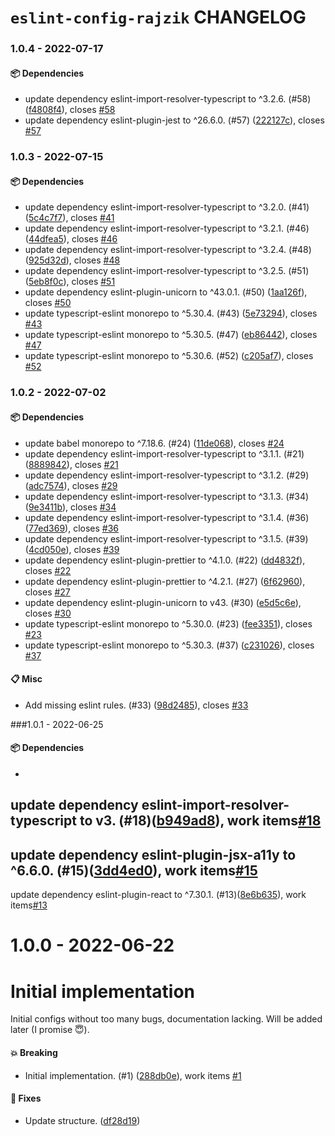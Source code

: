 # `eslint-config-rajzik` CHANGELOG

<!-- MONODEPLOY:BELOW -->

### 1.0.4 - 2022-07-17

#### 📦 Dependencies

- update dependency eslint-import-resolver-typescript to ^3.2.6. (#58) ([f4808f4](https://github.com/rajzik/configs/commit/f4808f4dc4421e8e6f630c747f438b3e8921b17a)), closes [#58](https://github.com/rajzik/configs/issues/58)
- update dependency eslint-plugin-jest to ^26.6.0. (#57) ([222127c](https://github.com/rajzik/configs/commit/222127cf55c8a68ed9e822b689828e4955eaaab3)), closes [#57](https://github.com/rajzik/configs/issues/57)





### 1.0.3 - 2022-07-15

#### 📦 Dependencies

- update dependency eslint-import-resolver-typescript to ^3.2.0. (#41) ([5c4c7f7](https://github.com/rajzik/configs/commit/5c4c7f7c26a387c3ac6ba607e862dd9f00c2f58d)), closes [#41](https://github.com/rajzik/configs/issues/41)
- update dependency eslint-import-resolver-typescript to ^3.2.1. (#46) ([44dfea5](https://github.com/rajzik/configs/commit/44dfea59a2c9f2c02d4310b1b22aa5fce31669e4)), closes [#46](https://github.com/rajzik/configs/issues/46)
- update dependency eslint-import-resolver-typescript to ^3.2.4. (#48) ([925d32d](https://github.com/rajzik/configs/commit/925d32d30f4a2fe954217aaf538434c8521fc48a)), closes [#48](https://github.com/rajzik/configs/issues/48)
- update dependency eslint-import-resolver-typescript to ^3.2.5. (#51) ([5eb8f0c](https://github.com/rajzik/configs/commit/5eb8f0c28c4f78081da0842a32fe1629154bacc5)), closes [#51](https://github.com/rajzik/configs/issues/51)
- update dependency eslint-plugin-unicorn to ^43.0.1. (#50) ([1aa126f](https://github.com/rajzik/configs/commit/1aa126fcc2a6f72997c17338892cc2fa07dc02e0)), closes [#50](https://github.com/rajzik/configs/issues/50)
- update typescript-eslint monorepo to ^5.30.4. (#43) ([5e73294](https://github.com/rajzik/configs/commit/5e732943d2359c8a8664f59d45b977d7aeeb766f)), closes [#43](https://github.com/rajzik/configs/issues/43)
- update typescript-eslint monorepo to ^5.30.5. (#47) ([eb86442](https://github.com/rajzik/configs/commit/eb8644265130058e8790276001893b37aa2ebccc)), closes [#47](https://github.com/rajzik/configs/issues/47)
- update typescript-eslint monorepo to ^5.30.6. (#52) ([c205af7](https://github.com/rajzik/configs/commit/c205af7aa11bd131b4e64586f495769c82212697)), closes [#52](https://github.com/rajzik/configs/issues/52)





### 1.0.2 - 2022-07-02

#### 📦 Dependencies

- update babel monorepo to ^7.18.6. (#24) ([11de068](https://github.com/rajzik/configs/commit/11de068e46348ce748dadd63295cb21383548ad4)), closes [#24](https://github.com/rajzik/configs/issues/24)
- update dependency eslint-import-resolver-typescript to ^3.1.1. (#21) ([8889842](https://github.com/rajzik/configs/commit/88898424ef8bd5adbf09c72eaa05b9bfdd045638)), closes [#21](https://github.com/rajzik/configs/issues/21)
- update dependency eslint-import-resolver-typescript to ^3.1.2. (#29) ([adc7574](https://github.com/rajzik/configs/commit/adc75740ea128e686f1f5e82dd0670f9db2609ba)), closes [#29](https://github.com/rajzik/configs/issues/29)
- update dependency eslint-import-resolver-typescript to ^3.1.3. (#34) ([9e3411b](https://github.com/rajzik/configs/commit/9e3411bad68d867981b955426cde395dacc2a7af)), closes [#34](https://github.com/rajzik/configs/issues/34)
- update dependency eslint-import-resolver-typescript to ^3.1.4. (#36) ([77ed369](https://github.com/rajzik/configs/commit/77ed3698a78b723120af3a81cc7a52588e67e328)), closes [#36](https://github.com/rajzik/configs/issues/36)
- update dependency eslint-import-resolver-typescript to ^3.1.5. (#39) ([4cd050e](https://github.com/rajzik/configs/commit/4cd050ef518c76304a4bb816e7c8bffa80047d76)), closes [#39](https://github.com/rajzik/configs/issues/39)
- update dependency eslint-plugin-prettier to ^4.1.0. (#22) ([dd4832f](https://github.com/rajzik/configs/commit/dd4832fe3a60983d027ae7f3c869bc9a12c5bd04)), closes [#22](https://github.com/rajzik/configs/issues/22)
- update dependency eslint-plugin-prettier to ^4.2.1. (#27) ([6f62960](https://github.com/rajzik/configs/commit/6f62960de2248856541704398998bdec2c7bc7d5)), closes [#27](https://github.com/rajzik/configs/issues/27)
- update dependency eslint-plugin-unicorn to v43. (#30) ([e5d5c6e](https://github.com/rajzik/configs/commit/e5d5c6eb4c65c15d4c8adc4ffd2dd6f02cfbe874)), closes [#30](https://github.com/rajzik/configs/issues/30)
- update typescript-eslint monorepo to ^5.30.0. (#23) ([fee3351](https://github.com/rajzik/configs/commit/fee335184a37001551e22cd78fe920bd4ec17998)), closes [#23](https://github.com/rajzik/configs/issues/23)
- update typescript-eslint monorepo to ^5.30.3. (#37) ([c231026](https://github.com/rajzik/configs/commit/c231026e4d2b4334891a2a993789dcb8709fb6ec)), closes [#37](https://github.com/rajzik/configs/issues/37)

#### 📋 Misc

- Add missing eslint rules. (#33) ([98d2485](https://github.com/rajzik/configs/commit/98d24857db4f431a545032b4cebf743ef0c6117f)), closes [#33](https://github.com/rajzik/configs/issues/33)





###1.0.1 - 2022-06-25

#### 📦 Dependencies

-
update dependency eslint-import-resolver-typescript to v3. (#18)([b949ad8](https://github.com/rajzik/configs/commit/b949ad87c4ff9d8e9bf6a5f6f97261bca193a559)), work items[#18](https://github.com/rajzik/configs/issues/18)
-
update dependency eslint-plugin-jsx-a11y to ^6.6.0. (#15)([3dd4ed0](https://github.com/rajzik/configs/commit/3dd4ed0d85acfdf6acd492fabdc3ca25a861060e)), work items[#15](https://github.com/rajzik/configs/issues/15)
-
update dependency eslint-plugin-react to ^7.30.1. (#13)([8e6b635](https://github.com/rajzik/configs/commit/8e6b63533e73cde549f493eeb1ddad5bb4b33756)), work items[#13](https://github.com/rajzik/configs/issues/13)





# 1.0.0 - 2022-06-22

# Initial implementation

Initial configs without too many bugs, documentation lacking. Will be added later (I promise 😇).

#### 💥 Breaking

- Initial implementation. (#1) ([288db0e](https://github.com/rajzik/configs/commit/288db0e500fd2c2a9d52a2e9d7570fa37099ab5e)), work items [#1](https://github.com/rajzik/configs/issues/1)

#### 🐞 Fixes

- Update structure. ([df28d19](https://github.com/rajzik/configs/commit/df28d19a23c892dee09c07f80df2a56c428f7b7a))




